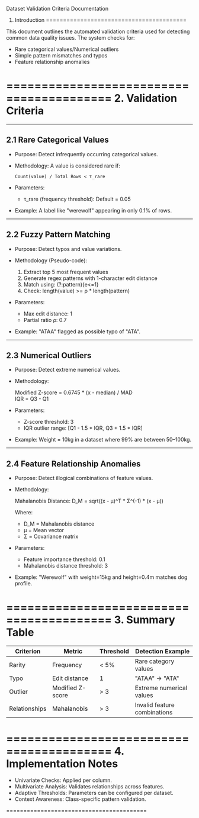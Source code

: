 
Dataset Validation Criteria Documentation
1. Introduction
=========================================

This document outlines the automated validation criteria used for detecting common data quality issues.
The system checks for:

- Rare categorical values/Numerical outliers
- Simple pattern mismatches and typos
- Feature relationship anomalies

=========================================
2. Validation Criteria
=========================================

-----------------------------------------
2.1 Rare Categorical Values
-----------------------------------------

- Purpose:
  Detect infrequently occurring categorical values.

- Methodology:
  A value is considered rare if:

      Count(value) / Total Rows < τ_rare

- Parameters:
  - τ_rare (frequency threshold): Default = 0.05

- Example:
  A label like "werewolf" appearing in only 0.1% of rows.

-----------------------------------------
2.2 Fuzzy Pattern Matching
-----------------------------------------

- Purpose:
  Detect typos and value variations.

- Methodology (Pseudo-code):

    1. Extract top 5 most frequent values
    2. Generate regex patterns with 1-character edit distance
    3. Match using: (?:pattern){e<=1}
    4. Check: length(value) >= ρ * length(pattern)

- Parameters:
  - Max edit distance: 1
  - Partial ratio ρ: 0.7

- Example:
  "ATAA" flagged as possible typo of "ATA".

-----------------------------------------
2.3 Numerical Outliers
-----------------------------------------

- Purpose:
  Detect extreme numerical values.

- Methodology:

    Modified Z-score = 0.6745 * (x - median) / MAD  
    IQR = Q3 - Q1

- Parameters:
  - Z-score threshold: 3
  - IQR outlier range: [Q1 - 1.5 * IQR, Q3 + 1.5 * IQR]

- Example:
  Weight = 10kg in a dataset where 99% are between 50–100kg.

-----------------------------------------
2.4 Feature Relationship Anomalies
-----------------------------------------

- Purpose:
  Detect illogical combinations of feature values.

- Methodology:

    Mahalanobis Distance:
        D_M = sqrt((x - μ)^T * Σ^(-1) * (x - μ))

  Where:
    - D_M = Mahalanobis distance
    - μ = Mean vector
    - Σ = Covariance matrix

- Parameters:
  - Feature importance threshold: 0.1
  - Mahalanobis distance threshold: 3

- Example:
  "Werewolf" with weight=15kg and height=0.4m matches dog profile.

=========================================
3. Summary Table
=========================================

| Criterion      | Metric            | Threshold | Detection Example               |
|----------------|-------------------|-----------|---------------------------------|
| Rarity         | Frequency          | < 5%      | Rare category values            |
| Typo           | Edit distance      | 1         | "ATAA" → "ATA"                  |
| Outlier        | Modified Z-score   | > 3       | Extreme numerical values        |
| Relationships  | Mahalanobis        | > 3       | Invalid feature combinations    |

=========================================
4. Implementation Notes
=========================================

- Univariate Checks: Applied per column.
- Multivariate Analysis: Validates relationships across features.
- Adaptive Thresholds: Parameters can be configured per dataset.
- Context Awareness: Class-specific pattern validation.

=========================================
